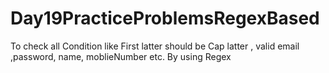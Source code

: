# Day19PracticeProblemsRegexBased
To check all Condition like First latter should be Cap latter , valid email ,password, name, moblieNumber etc. By using Regex
